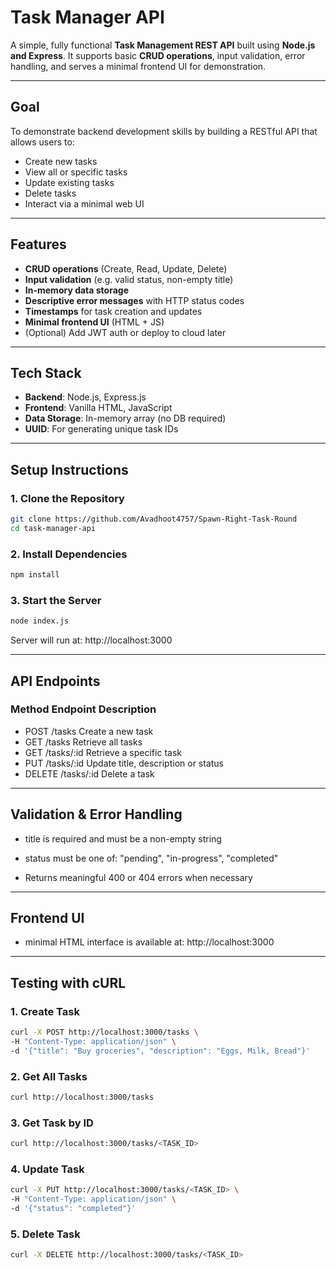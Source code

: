 #  Task Manager API

A simple, fully functional **Task Management REST API** built using **Node.js and Express**. It supports basic **CRUD operations**, input validation, error handling, and serves a minimal frontend UI for demonstration.

---

##  Goal

To demonstrate backend development skills by building a RESTful API that allows users to:

- Create new tasks
- View all or specific tasks
- Update existing tasks
- Delete tasks
- Interact via a minimal web UI

---

##  Features

-  **CRUD operations** (Create, Read, Update, Delete)
-  **Input validation** (e.g. valid status, non-empty title)
-  **In-memory data storage**
-  **Descriptive error messages** with HTTP status codes
-  **Timestamps** for task creation and updates
-  **Minimal frontend UI** (HTML + JS)
-  (Optional) Add JWT auth or deploy to cloud later

---

##  Tech Stack

- **Backend**: Node.js, Express.js
- **Frontend**: Vanilla HTML, JavaScript
- **Data Storage**: In-memory array (no DB required)
- **UUID**: For generating unique task IDs

---

##  Setup Instructions

### 1. Clone the Repository

```bash
git clone https://github.com/Avadhoot4757/Spawn-Right-Task-Round
cd task-manager-api
```

### 2. Install Dependencies

```bash
npm install
```

### 3. Start the Server

```bash
node index.js
```

Server will run at: http://localhost:3000

---

## API Endpoints
### Method	Endpoint	Description
- POST	/tasks	Create a new task
- GET	/tasks	Retrieve all tasks
- GET	/tasks/:id	Retrieve a specific task
- PUT	/tasks/:id	Update title, description or status
- DELETE	/tasks/:id	Delete a task

---

## Validation & Error Handling

   - title is required and must be a non-empty string

   - status must be one of: "pending", "in-progress", "completed"

   -  Returns meaningful 400 or 404 errors when necessary
   
---

## Frontend UI

- minimal HTML interface is available at: http://localhost:3000

---

## Testing with cURL

### 1. Create Task

```bash
curl -X POST http://localhost:3000/tasks \
-H "Content-Type: application/json" \
-d '{"title": "Buy groceries", "description": "Eggs, Milk, Bread"}'
```

### 2. Get All Tasks

```bash
curl http://localhost:3000/tasks
```

### 3. Get Task by ID

```bash
curl http://localhost:3000/tasks/<TASK_ID>
```

### 4. Update Task

```bash
curl -X PUT http://localhost:3000/tasks/<TASK_ID> \
-H "Content-Type: application/json" \
-d '{"status": "completed"}'
```

### 5. Delete Task

```bash
curl -X DELETE http://localhost:3000/tasks/<TASK_ID>
```

